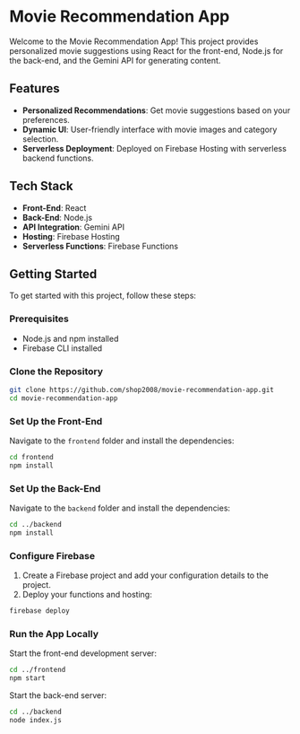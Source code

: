 # Movie Recommendation App

Welcome to the Movie Recommendation App! This project provides personalized movie suggestions using React for the front-end, Node.js for the back-end, and the Gemini API for generating content.

## Features

- **Personalized Recommendations**: Get movie suggestions based on your preferences.
- **Dynamic UI**: User-friendly interface with movie images and category selection.
- **Serverless Deployment**: Deployed on Firebase Hosting with serverless backend functions.

## Tech Stack

- **Front-End**: React
- **Back-End**: Node.js
- **API Integration**: Gemini API
- **Hosting**: Firebase Hosting
- **Serverless Functions**: Firebase Functions

## Getting Started

To get started with this project, follow these steps:

### Prerequisites

- Node.js and npm installed
- Firebase CLI installed

### Clone the Repository

```bash
git clone https://github.com/shop2008/movie-recommendation-app.git
cd movie-recommendation-app
```

### Set Up the Front-End

Navigate to the `frontend` folder and install the dependencies:

```bash
cd frontend
npm install
```

### Set Up the Back-End

Navigate to the `backend` folder and install the dependencies:

```bash
cd ../backend
npm install
```

### Configure Firebase

1. Create a Firebase project and add your configuration details to the project.
2. Deploy your functions and hosting:

```bash
firebase deploy
```

### Run the App Locally

Start the front-end development server:

```bash
cd ../frontend
npm start
```

Start the back-end server:

```bash
cd ../backend
node index.js
```
